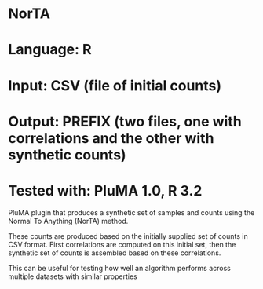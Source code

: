 # NorTA
# Language: R
# Input:  CSV (file of initial counts)
# Output: PREFIX (two files, one with correlations and the other with synthetic counts)
# Tested with: PluMA 1.0, R 3.2

PluMA plugin that produces a synthetic set of samples and counts using the 
Normal To Anything (NorTA) method.

These counts are produced based on the initially supplied set of counts
in CSV format.  First correlations are computed on this initial set, then
the synthetic set of counts is assembled based on these correlations.

This can be useful for testing how well an algorithm performs across
multiple datasets with similar properties
